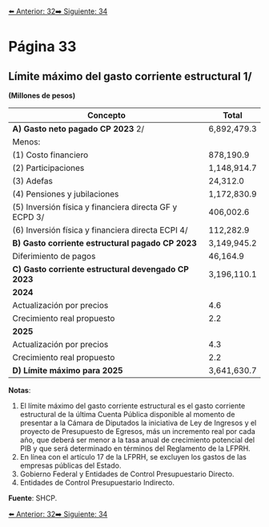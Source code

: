 [⬅️ Anterior: 32](./32.md)[➡️ Siguiente: 34](./34.md)

# Página 33

## Límite máximo del gasto corriente estructural 1/  
**(Millones de pesos)**

| Concepto                                            | Total       |
|-----------------------------------------------------|-------------|
| **A) Gasto neto pagado CP 2023** 2/                | 6,892,479.3 |
| Menos:                                             |             |
| (1) Costo financiero                               | 878,190.9   |
| (2) Participaciones                                | 1,148,914.7 |
| (3) Adefas                                         | 24,312.0    |
| (4) Pensiones y jubilaciones                       | 1,172,830.9 |
| (5) Inversión física y financiera directa GF y ECPD 3/ | 406,002.6   |
| (6) Inversión física y financiera directa ECPI 4/  | 112,282.9   |
| **B) Gasto corriente estructural pagado CP 2023**  | 3,149,945.2 |
| Diferimiento de pagos                              | 46,164.9    |
| **C) Gasto corriente estructural devengado CP 2023**| 3,196,110.1 |
| **2024**                                           |             |
| Actualización por precios                          | 4.6         |
| Crecimiento real propuesto                         | 2.2         |
| **2025**                                           |             |
| Actualización por precios                          | 4.3         |
| Crecimiento real propuesto                         | 2.2         |
| **D) Límite máximo para 2025**                     | 3,641,630.7 |

**Notas**:
1. El límite máximo del gasto corriente estructural es el gasto corriente estructural de la última Cuenta Pública disponible al momento de presentar a la Cámara de Diputados la iniciativa de Ley de Ingresos y el proyecto de Presupuesto de Egresos, más un incremento real por cada año, que deberá ser menor a la tasa anual de crecimiento potencial del PIB y que será determinado en términos del Reglamento de la LFPRH.  
2. En línea con el artículo 17 de la LFPRH, se excluyen los gastos de las empresas públicas del Estado.  
3. Gobierno Federal y Entidades de Control Presupuestario Directo.  
4. Entidades de Control Presupuestario Indirecto.  

**Fuente**: SHCP.

[⬅️ Anterior: 32](./32.md)[➡️ Siguiente: 34](./34.md)